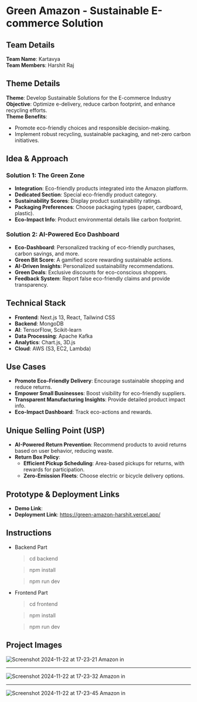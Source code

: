 # Green Amazon - Sustainable E-commerce Solution

## Team Details
**Team Name**: Kartavya  
**Team Members**: Harshit Raj

## Theme Details
**Theme**: Develop Sustainable Solutions for the E-commerce Industry  
**Objective**: Optimize e-delivery, reduce carbon footprint, and enhance recycling efforts.  
**Theme Benefits**:
- Promote eco-friendly choices and responsible decision-making.
- Implement robust recycling, sustainable packaging, and net-zero carbon initiatives.

## Idea & Approach
### Solution 1: The Green Zone
- **Integration**: Eco-friendly products integrated into the Amazon platform.
- **Dedicated Section**: Special eco-friendly product category.
- **Sustainability Scores**: Display product sustainability ratings.
- **Packaging Preferences**: Choose packaging types (paper, cardboard, plastic).
- **Eco-Impact Info**: Product environmental details like carbon footprint.

### Solution 2: AI-Powered Eco Dashboard
- **Eco-Dashboard**: Personalized tracking of eco-friendly purchases, carbon savings, and more.
- **Green Bit Score**: A gamified score rewarding sustainable actions.
- **AI-Driven Insights**: Personalized sustainability recommendations.
- **Green Deals**: Exclusive discounts for eco-conscious shoppers.
- **Feedback System**: Report false eco-friendly claims and provide transparency.

## Technical Stack
- **Frontend**: Next.js 13, React, Tailwind CSS
- **Backend**: MongoDB
- **AI**: TensorFlow, Scikit-learn
- **Data Processing**: Apache Kafka
- **Analytics**: Chart.js, 3D.js
- **Cloud**: AWS (S3, EC2, Lambda)

## Use Cases
- **Promote Eco-Friendly Delivery**: Encourage sustainable shopping and reduce returns.
- **Empower Small Businesses**: Boost visibility for eco-friendly suppliers.
- **Transparent Manufacturing Insights**: Provide detailed product impact info.
- **Eco-Impact Dashboard**: Track eco-actions and rewards.

## Unique Selling Point (USP)
- **AI-Powered Return Prevention**: Recommend products to avoid returns based on user behavior, reducing waste.
- **Return Box Policy**:
  - **Efficient Pickup Scheduling**: Area-based pickups for returns, with rewards for participation.
  - **Zero-Emission Fleets**: Choose electric or bicycle delivery options.

## Prototype & Deployment Links
- **Demo Link**: 
- **Deployment Link**: https://green-amazon-harshit.vercel.app/

## Instructions
* Backend Part
  > cd backend
  
  >npm install
  
  > npm run dev

* Frontend Part
  > cd frontend
  
  >npm install
  
  > npm run dev

## Project Images
![Screenshot 2024-11-22 at 17-23-21 Amazon in](https://github.com/user-attachments/assets/d0098e59-d059-4308-8333-4c3902150097)

<hr>

![Screenshot 2024-11-22 at 17-23-32 Amazon in](https://github.com/user-attachments/assets/756b5fdd-8168-42c8-bab4-dbfe6941857a)

<hr>

![Screenshot 2024-11-22 at 17-23-45 Amazon in](https://github.com/user-attachments/assets/257ac197-f88a-4d0e-a75c-85cddf60480c)



